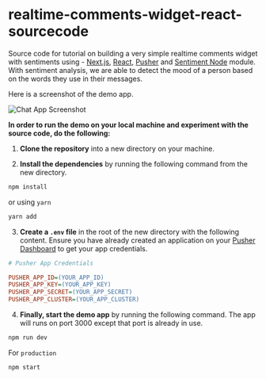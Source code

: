 # realtime-comments-widget-react-sourcecode

Source code for tutorial on building a very simple realtime comments widget with sentiments using - [Next.js](https://learnnextjs.com/), [React](https://reactjs.org/), [Pusher](https://pusher.com/) and [Sentiment Node](https://github.com/thisandagain/sentiment) module. With sentiment analysis, we are able to detect the mood of a person based on the words they use in their messages.

Here is a screenshot of the demo app.

![Chat App Screenshot](https://i.imgur.com/DtLF0GH.png)

**In order to run the demo on your local machine and experiment with the source code, do the following:**

1. **Clone the repository** into a new directory on your machine.

2. **Install the dependencies** by running the following command from the new directory.

```sh
npm install
```

or using `yarn`

```sh
yarn add
```

3. **Create a `.env` file** in the root of the new directory with the following content. Ensure you have already created an application on your [Pusher Dashboard](https://dashboard.pusher.com/) to get your app credentials.

```ini
# Pusher App Credentials

PUSHER_APP_ID=(YOUR_APP_ID)
PUSHER_APP_KEY=(YOUR_APP_KEY)
PUSHER_APP_SECRET=(YOUR_APP_SECRET)
PUSHER_APP_CLUSTER=(YOUR_APP_CLUSTER)
```

4. **Finally, start the demo app** by running the following command. The app will runs on port 3000 except that port is already in use.

```sh
npm run dev
```

For `production`

```sh
npm start
```
